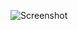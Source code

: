 ![Screenshot](https://raw.githubusercontent.com/Cryakl/Ultimate-RAT-Collection/refs/heads/main/Mods/VIPRat/Screenshot.png)
